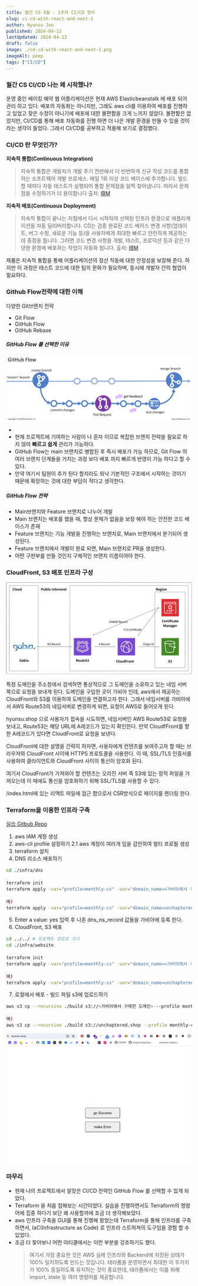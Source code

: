 ```yaml
---
title: 월간 CS 4월 - 1주차 CI/CD 정리
slug: ci-cd-with-react-and-next-1
author: Hyunsu Joo
published: 2024-04-13
lastUpdated: 2024-04-13
draft: false
image: ./cd-cd-with-react-and-next-1.png
imageAlt: peep
tags: ["CI/CD"]
---
```



### 월간 CS CI/CD 나는 왜 시작했나?

운영 중인 베이킹 예약 웹 어플리케이션은 현재 AWS Elasticbeanstalk 에 배포 되어 관리 하고 있다.
배포의 자동화는 아니지만, 그래도 aws cli를 이용하여 배포를 진행하고 있었고
잦은 수정이 아니기에 배포에 대한 불편함을 크게 느끼지 않았다.
불편함은 없었지만, CI/CD를 통해 배포 자동화를 진행 하면 더 나은 개발 환경을 만들 수 있을 것이라는 생각이 들었다.
그래서 CI/CD를 공부하고 적용해 보기로 결정했다.

### CI/CD 란 무엇인가?

**지속적 통합(Continuous Integration)**

> 지속적 통합은 개발자가 개발 주기 전반에서 더 빈번하게 신규 작성 코드를 통합하는 소프트웨어 개발 프로세스. 매일 1회 이상 코드 베이스에 추가합니다. 빌드할 때마다 자동 테스트가 실행되어 통합 문제점을 일찍 찾아냅니다. 따라서 문제점을 수정하기가 더 용이합니다
> 출처: [IBM](https://www.ibm.com/kr-ko/topics/continuous-integration#:~:text=%EC%A7%80%EC%86%8D%EC%A0%81%20%ED%86%B5%ED%95%A9%EC%9D%80%20%EA%B0%9C%EB%B0%9C%EC%9E%90%EA%B0%80%20%EA%B0%9C%EB%B0%9C%20%EC%A3%BC%EA%B8%B0%20%EC%A0%84%EB%B0%98%EC%97%90%EC%84%9C%20%EB%8D%94,%ED%95%98%EA%B8%B0%EA%B0%80%20%EB%8D%94%20%EC%9A%A9%EC%9D%B4%ED%95%A9%EB%8B%88%EB%8B%A4.)

**지속적 배포(Continuous Deployment)**

> 지속적 통합이 끝나는 지점에서 다시 시작하여 선택된 인프라 환경으로 애플리케이션을 자동 딜리버리합니다. CD는 검증 완료된 코드 베이스 변경 사항(업데이트, 버그 수정, 새로운 기능 등)을 사용자에게 최대한 빠르고 안전하게 제공하는 데 중점을 둡니다. 그러면 코드 변경 사항을 개발, 테스트, 프로덕션 등과 같은 다양한 환경에 배포하는 작업이 자동화 됩니다.
> 출처: [IBM](https://www.ibm.com/kr-ko/topics/continuous-integration#:~:text=%EC%A7%80%EC%86%8D%EC%A0%81%20%ED%86%B5%ED%95%A9%EC%9D%80%20%EA%B0%9C%EB%B0%9C%EC%9E%90%EA%B0%80%20%EA%B0%9C%EB%B0%9C%20%EC%A3%BC%EA%B8%B0%20%EC%A0%84%EB%B0%98%EC%97%90%EC%84%9C%20%EB%8D%94,%ED%95%98%EA%B8%B0%EA%B0%80%20%EB%8D%94%20%EC%9A%A9%EC%9D%B4%ED%95%A9%EB%8B%88%EB%8B%A4.)

제품은 지속적 통합을 통해 어플리케이션의 정산 작동에 대한 안정성을 보장해 준다.
하지만 이 과정은 테스트 코드에 대한 팀의 문화가 필요하며, 동시에 개발자 간의 협업이 필요하다.

### Github Flow전략에 대한 이해

다양한 Git브랜치 전략

- Git Flow
- GitHub Flow
- GitHub Rebase

##### GitHub Flow 를 선택한 이유

![github-flow.png](../images/ci-cd-week-1-github-flow.png)

-
- 현재 프로젝트에 기여하는 사람이 나 혼자 이므로 복잡한 브랜치 전략을 필요로 하지 않아 **빠르고 쉽게** 관리가 가능하다.
- GitHub Flow는 main 브랜치로 병합된 후 즉시 배포가 가능 하므로, Git Flow 의 여러 브랜치 단계들을 거치는 과정 보다 배포 까지 빠르게 반영이 가능 하다고 할 수 있다.
- 만약 여기서 팀원이 추가 된다 할지라도 워낙 기본적인 구조에서 시작하는 것이기 때문에 확장하는 것에 대한 부담이 적다고 생각한다.

##### GitHub Flow 전략

- Main브랜치와 Feature 브랜치로 나누어 개발
- Main 브랜치는 배포를 했을 때, 항상 문제가 없음을 보장 해야 하는 안전한 코드 베이스가 존재
- Feature 브랜치는 기능 개발을 진행하는 브랜치로, Main 브랜치에서 분기되어 생성된다.
- Feature 브랜치에서 개발이 완료 되면, Main 브랜치로 PR을 생성한다.
- 어떤 구현부를 만들 것인지 구체적인 브랜치 이름이어야 한다.

### CloudFront, S3 배포 인프라 구성

![img.png](../images/ci-cd-week-1-infra.png)

특정 도메인을 주소창에서 검색하면 통상적으로 그 도메인을 소유하고 있는 네임 서버 쪽으로 요청을 보내게 된다.
도메인을 구입한 곳이 가비아 인데, aws에서 제공하는 CloudFront와 S3를 이용하여 도메인을 연결하고자 한다.
그래서 네임서버를 가비아에서 AWS Route53의 네임서버로 변경하게 되면, 요청이 AWS로 들어오게 된다.

hyunsu.shop 으로 사용자가 접속을 시도하면, 네임서버인 AWS Route53로 요청을 보내고, Route53는 해당 URL에
A레코드가 있는지 확인한다. 만약 CloudfFront를 향한 A레코드가 있다면 CloudFront로 요청을 보낸다.

CloudFront에 대한 설명을 간략히 하자면, 사용자에게 컨텐츠를 보여주고자 할 때는 브라우저와 CloudFront 사이에 HTTPS 프로토콜을 사용한다.
이 때, SSL/TLS 인증서를 사용하여 클라이언트와 CloudFront 사이의 통신이 암호화 된다.

여기서 CloudFront가 가져와야 할 컨텐츠는 오리진 서버 즉 S3에 있는 정적 파일을 가져오는데
이 때에도 통신을 암호화하기 위해 SSL/TLS를 사용할 수 있다.

/index.html에 있는 리액트 파일에 접근 함으로서 CSR방식으로 페이지를 렌더링 한다.

### Terraform을 이용한 인프라 구축

[실습 Gitbub Repo](https://github.com/sooster910/2024-04-cicd-week-1-template)

1. aws IAM 계정 생성
2. aws-cli profile 설정하기
   2.1 aws 계정이 여러개 임을 감안하여 멀티 프로필 생성
3. terraform 설치
4. DNS 리소스 배포하기

```bash
cd ./infra/dns

terraform init
terraform apply -var="profile=monthly-cs" -var="domain_name=<가비아에서 구매한 도메인>"

예)
terraform apply -var="profile=monthly-cs" -var="domain_name=unchaptered.shop"
```

5. Enter a value: yes 입력 후 나온 dns_ns_record 값들을 가비아에 등록 한다.
6. CloudFront, S3 배포

```bash
cd ../../ # 프로젝트 경로로 가기
cd ./infra/website

terraform init
terraform apply -var="profile=monthly-cs" -var="domain_name=<가비아에서 구매한 도메인>"

예)
terraform apply -var="profile=monthly-cs" -var="domain_name=unchaptered.shop"
```

7. 로컬에서 배포 - 빌드 파일 s3에 업로드하기

```bash
aws s3 cp --recursive ./build s3://<가비아에서 구매한 도메인> --profile monthly-cs

예)
aws s3 cp --recursive ./build s3://unchaptered.shop --profile monthly-cs
```

![img.png](../images/ci-cd-week-1-result.png)

### 마무리

- 현재 나의 프로젝트에서 알맞은 CI/CD 전략인 GitHub Flow 를 선택할 수 있게 되었다.
- Terraform 을 처음 접해보는 시간이었다. 실습을 진행하면서도 Terraform의 명령어에 집중 하다기 보단 왜 사용할까에 조금 더 생각해보았다.
- aws 인프라 구축을 GUI를 통해 진행해 왔었는데 Terraform을 통해 인프라를 구축하면서, IaC(Infrastructure as Code) 로 인프라 스트럭쳐의 도구임을 경험 할 수 있었다.
- 조금 더 찾아보니 어떤 아티클에서는 이런 부분을 강조하기도 했다.
  > 여기서 가장 중요한 것은 AWS 실제 인프라와 Backend에 저장된 상태가 100% 일치하도록 만드는 것입니다. 테라폼을 운영하면서 최대한 이 두가지가 100% 동일하도록 유지하는 것이 중요한데, 테라폼에서는 이를 위해 import, state 등 여러 명령어를 제공합니다.
